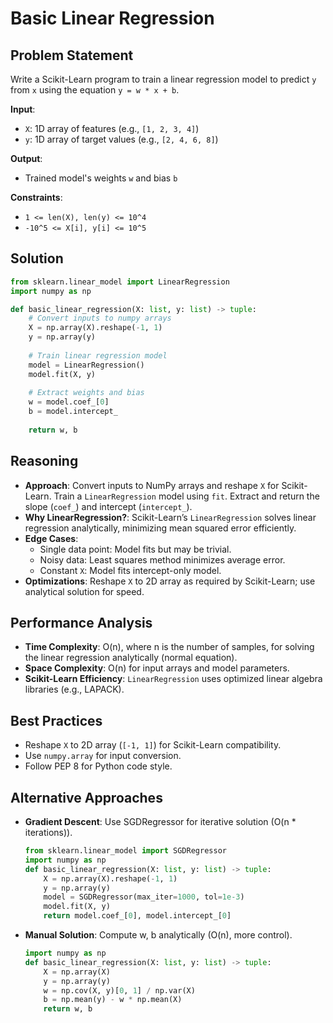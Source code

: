 # Basic Linear Regression

## Problem Statement
Write a Scikit-Learn program to train a linear regression model to predict `y` from `x` using the equation `y = w * x + b`.

**Input**:
- `X`: 1D array of features (e.g., `[1, 2, 3, 4]`)
- `y`: 1D array of target values (e.g., `[2, 4, 6, 8]`)

**Output**:
- Trained model's weights `w` and bias `b`

**Constraints**:
- `1 <= len(X), len(y) <= 10^4`
- `-10^5 <= X[i], y[i] <= 10^5`

## Solution
```python
from sklearn.linear_model import LinearRegression
import numpy as np

def basic_linear_regression(X: list, y: list) -> tuple:
    # Convert inputs to numpy arrays
    X = np.array(X).reshape(-1, 1)
    y = np.array(y)
    
    # Train linear regression model
    model = LinearRegression()
    model.fit(X, y)
    
    # Extract weights and bias
    w = model.coef_[0]
    b = model.intercept_
    
    return w, b
```

## Reasoning
- **Approach**: Convert inputs to NumPy arrays and reshape `X` for Scikit-Learn. Train a `LinearRegression` model using `fit`. Extract and return the slope (`coef_`) and intercept (`intercept_`).
- **Why LinearRegression?**: Scikit-Learn’s `LinearRegression` solves linear regression analytically, minimizing mean squared error efficiently.
- **Edge Cases**:
  - Single data point: Model fits but may be trivial.
  - Noisy data: Least squares method minimizes average error.
  - Constant `X`: Model fits intercept-only model.
- **Optimizations**: Reshape `X` to 2D array as required by Scikit-Learn; use analytical solution for speed.

## Performance Analysis
- **Time Complexity**: O(n), where n is the number of samples, for solving the linear regression analytically (normal equation).
- **Space Complexity**: O(n) for input arrays and model parameters.
- **Scikit-Learn Efficiency**: `LinearRegression` uses optimized linear algebra libraries (e.g., LAPACK).

## Best Practices
- Reshape `X` to 2D array (`[-1, 1]`) for Scikit-Learn compatibility.
- Use `numpy.array` for input conversion.
- Follow PEP 8 for Python code style.

## Alternative Approaches
- **Gradient Descent**: Use SGDRegressor for iterative solution (O(n * iterations)).
  ```python
  from sklearn.linear_model import SGDRegressor
  import numpy as np
  def basic_linear_regression(X: list, y: list) -> tuple:
      X = np.array(X).reshape(-1, 1)
      y = np.array(y)
      model = SGDRegressor(max_iter=1000, tol=1e-3)
      model.fit(X, y)
      return model.coef_[0], model.intercept_[0]
  ```
- **Manual Solution**: Compute w, b analytically (O(n), more control).
  ```python
  import numpy as np
  def basic_linear_regression(X: list, y: list) -> tuple:
      X = np.array(X)
      y = np.array(y)
      w = np.cov(X, y)[0, 1] / np.var(X)
      b = np.mean(y) - w * np.mean(X)
      return w, b
  ```